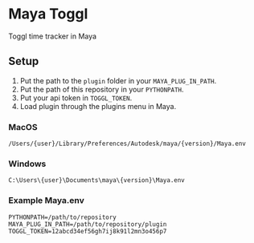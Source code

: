 # Maya Toggl

Toggl time tracker in Maya

## Setup

1. Put the path to the `plugin` folder in your `MAYA_PLUG_IN_PATH`.
2. Put the path of this repository in your `PYTHONPATH`.
3. Put your api token in `TOGGL_TOKEN`.
4. Load plugin through the plugins menu in Maya.

### MacOS

`/Users/{user}/Library/Preferences/Autodesk/maya/{version}/Maya.env`

### Windows
`C:\Users\{user}\Documents\maya\{version}\Maya.env`

### Example Maya.env
```environment
PYTHONPATH=/path/to/repository
MAYA_PLUG_IN_PATH=/path/to/repository/plugin
TOGGL_TOKEN=12abcd34ef56gh7ij8k91l2mn3o456p7
```